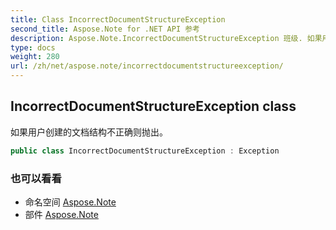 ```yaml
---
title: Class IncorrectDocumentStructureException
second_title: Aspose.Note for .NET API 参考
description: Aspose.Note.IncorrectDocumentStructureException 班级. 如果用户创建的文档结构不正确则抛出
type: docs
weight: 280
url: /zh/net/aspose.note/incorrectdocumentstructureexception/
---
```

## IncorrectDocumentStructureException class

如果用户创建的文档结构不正确则抛出。

```csharp
public class IncorrectDocumentStructureException : Exception
```

### 也可以看看

* 命名空间 [Aspose.Note](../../aspose.note/)
* 部件 [Aspose.Note](../../)


